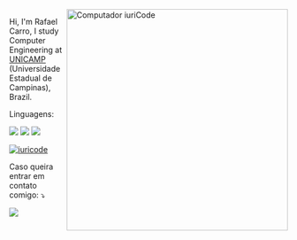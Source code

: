 <img src="https://raw.githubusercontent.com/MicaelliMedeiros/micaellimedeiros/master/image/computer-illustration.png" min-width="400px" max-width="400px" width="400px" align="right" alt="Computador iuriCode">

<p align="left"> 
  Hi, I'm Rafael Carro, I study Computer Engineering at <a href="http://www.unb.br">UNICAMP</a> (Universidade Estadual de Campinas), Brazil.
</p>

<p align="left">
  Linguagens: 
  
  <img src="https://img.shields.io/badge/Python-3776AB?style=for-the-badge&logo=python&logoColor=white" />   <img src="https://img.shields.io/badge/C-00599C?style=for-the-badge&logo=c&logoColor=white" />   <img src="https://img.shields.io/badge/Linux-E34F26?style=for-the-badge&logo=linux&logoColor=black" />
</p>

[![iuricode](https://github-readme-stats.vercel.app/api/top-langs/?username=RafaelCarro&hide=html&layout=compact&theme=radical)](https://github.com/RafaelCarro/github-readme-stats)

<p align="left">
   Caso queira entrar em contato comigo: ⤵️
  
  [<img src="https://img.shields.io/badge/Telegram-2CA5E0?style=for-the-badge&logo=telegram&logoColor=white" />](https://t.me/RafaCarro)
</p>  
